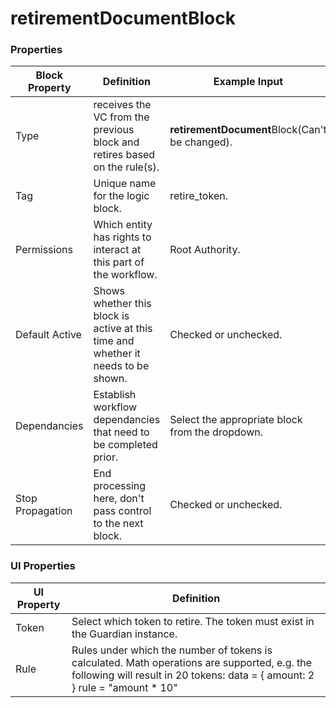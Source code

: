 # retirementDocumentBlock

### Properties

| Block Property   | Definition                                                                        | Example Input                                   |
| ---------------- | --------------------------------------------------------------------------------- | ----------------------------------------------- |
| Type             | receives the VC from the previous block and retires based on the rule(s).         | **retirementDocument**Block(Can't be changed).  |
| Tag              | Unique name for the logic block.                                                  | retire\_token.                                  |
| Permissions      | Which entity has rights to interact at this part of the workflow.                 | Root Authority.                                 |
| Default Active   | Shows whether this block is active at this time and whether it needs to be shown. | Checked or unchecked.                           |
| Dependancies     | Establish workflow dependancies that need to be completed prior.                  | Select the appropriate block from the dropdown. |
| Stop Propagation | End processing here, don't pass control to the next block.                        | Checked or unchecked.                           |

### UI Properties

| UI Property | Definition                                                                                                                                                                   |
| ----------- | ---------------------------------------------------------------------------------------------------------------------------------------------------------------------------- |
| Token       | Select which token to retire. The token must exist in the Guardian instance.                                                                                                 |
| Rule        | Rules under which the number of tokens is calculated. Math operations are supported, e.g. the following will result in 20 tokens: data = { amount: 2 } rule = "amount \* 10" |
